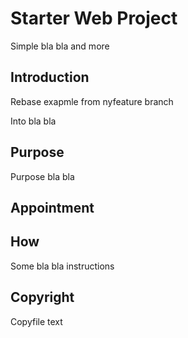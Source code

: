 # Starter Web Project

Simple bla bla and more 

## Introduction
Rebase exapmle from nyfeature branch

Into bla bla 

## Purpose

Purpose bla bla

## Appointment 

## How

Some bla bla instructions

## Copyright

Copyfile text 
